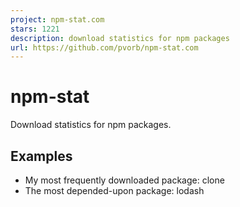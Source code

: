 ```yaml
---
project: npm-stat.com
stars: 1221
description: download statistics for npm packages
url: https://github.com/pvorb/npm-stat.com
---
```


npm-stat
========

Download statistics for npm packages.

Examples
--------

-   My most frequently downloaded package: clone
-   The most depended-upon package: lodash
